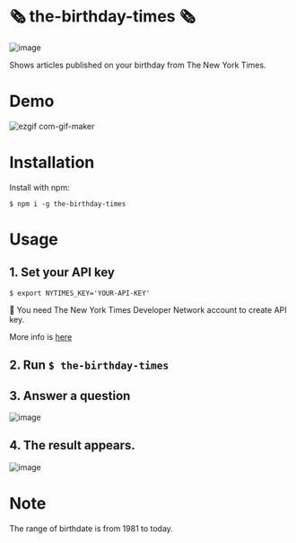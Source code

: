# 🗞 the-birthday-times 🗞
![image](https://user-images.githubusercontent.com/58751858/182638789-a1eef5f4-5f01-4ec8-95a5-3c3c283fdc39.png)

Shows articles published on your birthday from The New York Times.
 
 
# Demo
![ezgif com-gif-maker](https://user-images.githubusercontent.com/58751858/183071238-052a72ed-c805-44f3-a81e-57f86d37470f.gif)

# Installation
Install with npm:
```
$ npm i -g the-birthday-times
```
 
# Usage
## 1. Set your API key
```
$ export NYTIMES_KEY='YOUR-API-KEY'
```
🔑 You need The New York Times Developer Network account to create API key.

More info is [here](https://developer.nytimes.com/get-started)


## 2. Run `$ the-birthday-times`


## 3. Answer a question
![image](https://user-images.githubusercontent.com/58751858/182617646-2a78d057-eb54-495c-8bc9-0fe37d03a8c5.png)


## 4. The result appears.
![image](https://user-images.githubusercontent.com/58751858/182620539-38de904d-0921-41dc-9a63-da8495c6c7a4.png)


# Note
The range of birthdate is from 1981 to today.

